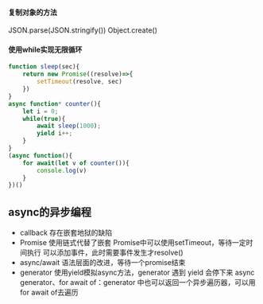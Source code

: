 

#### 复制对象的方法
JSON.parse(JSON.stringify())
Object.create()

#### 使用while实现无限循环
```javascript 
function sleep(sec){
	return new Promise((resolve)=>{
		setTimeout(resolve, sec)
	})
}
async function* counter(){
	let i = 0;
	while(true){
		await sleep(1000);
		yield i++;
	}
}
(async function(){
	for await(let v of counter()){
		console.log(v)
	}
})()
```

## async的异步编程
+ callback
存在嵌套地狱的缺陷
+ Promise
使用链式代替了嵌套
Promise中可以使用setTimeout，等待一定时间执行
可以添加事件，此时需要事件发生才resolve()
+ async/await
语法层面的改进，等待一个promise结束
+ generator
使用yield模拟async方法，generator 遇到 yield 会停下来
async generator、for await of：generator 中也可以返回一个异步遍历器，可以用for await of去遍历